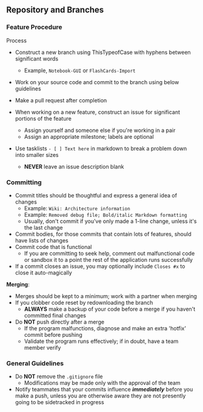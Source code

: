 ## Repository and Branches
### Feature Procedure
Process
  - Construct a new branch using ThisTypeofCase with hyphens between significant words
    - Example, `Notebook-GUI` or `FlashCards-Import`
  - Work on your source code and commit to the branch using below guidelines
  - Make a pull request after completion

- When working on a new feature, construct an issue for significant portions of the feature
  - Assign yourself and someone else if you're working in a pair
  - Assign an appropriate milestone; labels are optional
- Use tasklists `- [ ] Text here` in markdown to break a problem down into smaller sizes
  - **NEVER** leave an issue description blank

### Committing
- Commit titles should be thoughtful and express a general idea of changes
  - Example: `Wiki: Architecture information`
  - Example: `Removed debug file; Bold/italic Markdown formatting`
  - Usually, don't commit if you've only made a 1-line change, unless it's the last change
- Commit bodies, for those commits that contain lots of features, should have lists of changes
- Commit code that is functional
  - If you are committing to seek help, comment out malfunctional code or sandbox it to a point the rest of the application runs successfully
- If a commit closes an issue, you may optionally include `Closes #x` to close it auto-magically

**Merging**:
- Merges should be kept to a minimum; work with a partner when merging
- If you clobber code reset by redownloading the branch
  - **ALWAYS** make a backup of your code before a merge if you haven't committed final changes
- Do **NOT** push directly after a merge
  - If the program malfunctions, diagnose and make an extra 'hotfix' commit before pushing
  - Validate the program runs effectively; if in doubt, have a team member verify

### General Guidelines
- Do **NOT** remove the `.gitignore` file
  - Modifications may be made only with the approval of the team
- Notify teammates that your commits influence _**immediately**_ before you make a push, unless you are otherwise aware they are not presently going to be sidetracked in progress